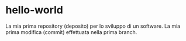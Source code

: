 # hello-world
La mia prima repository (deposito) per lo sviluppo di un software. 
La mia prima modifica (commit) effettuata nella prima branch.